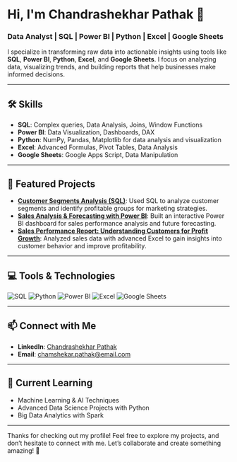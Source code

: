 # Hi, I'm Chandrashekhar Pathak 👋

### Data Analyst | SQL | Power BI | Python | Excel | Google Sheets

I specialize in transforming raw data into actionable insights using tools like **SQL**, **Power BI**, **Python**, **Excel**, and **Google Sheets**. I focus on analyzing data, visualizing trends, and building reports that help businesses make informed decisions.

---

## 🛠️ Skills

- **SQL**: Complex queries, Data Analysis, Joins, Window Functions
- **Power BI**: Data Visualization, Dashboards, DAX
- **Python**: NumPy, Pandas, Matplotlib for data analysis and visualization
- **Excel**: Advanced Formulas, Pivot Tables, Data Analysis
- **Google Sheets**: Google Apps Script, Data Manipulation

---

## 🚀 Featured Projects

- **[Customer Segments Analysis (SQL)](https://github.com/Chandrashekhar08analyst/Customer-Segments-Analysis)**: Used SQL to analyze customer segments and identify profitable groups for marketing strategies.
- **[Sales Analysis & Forecasting with Power BI](https://github.com/Chandrashekhar08analyst/Sales-Analytics-Forecasting-Dashboard)**: Built an interactive Power BI dashboard for sales performance analysis and future forecasting.
- **[Sales Performance Report: Understanding Customers for Profit Growth](https://github.com/Chandrashekhar08analyst/Excel-project-Sales-performance-analysis)**: Analyzed sales data with advanced Excel to gain insights into customer behavior and improve profitability.

---

## 💻 Tools & Technologies

![SQL](https://img.shields.io/badge/SQL-4B8BBE?style=flat&logo=sql&logoColor=white)
![Python](https://img.shields.io/badge/Python-3776AB?style=flat&logo=python&logoColor=white)
![Power BI](https://img.shields.io/badge/Power%20BI-F2C811?style=flat&logo=powerbi&logoColor=white)
![Excel](https://img.shields.io/badge/Excel-217346?style=flat&logo=microsoft-excel&logoColor=white)
![Google Sheets](https://img.shields.io/badge/Google%20Sheets-34A853?style=flat&logo=google&logoColor=white)

---

## 📫 Connect with Me

- **LinkedIn**: [Chandrashekhar Pathak](https://www.linkedin.com/in/cspathak08)
- **Email**: [chamshekar.pathak@email.com](mailto:chamshekar.pathak@email.com)

---

## 🎯 Current Learning

- Machine Learning & AI Techniques
- Advanced Data Science Projects with Python
- Big Data Analytics with Spark

---

Thanks for checking out my profile! Feel free to explore my projects, and don’t hesitate to connect with me. Let’s collaborate and create something amazing! 🚀
